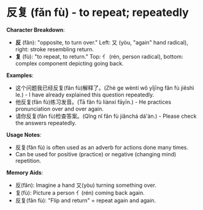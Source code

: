 # **反复 (fǎn fù) - to repeat; repeatedly**

**Character Breakdown**:  
- **反** (fǎn): "opposite, to turn over." Left: 又 (yòu, "again" hand radical), right: stroke resembling return.  
- **复** (fù): "to repeat, to return." Top: 亻 (rén, person radical), bottom: complex component depicting going back.

**Examples**:  
- 这个问题我已经反复(fǎn fù)解释了。(Zhè ge wèntí wǒ yǐjīng fǎn fù jiěshì le.) - I have already explained this question repeatedly.  
- 他反复(fǎn fù)练习发音。(Tā fǎn fù liànxí fāyīn.) - He practices pronunciation over and over again.  
- 请你反复(fǎn fù)检查答案。(Qǐng nǐ fǎn fù jiǎnchá dá'àn.) - Please check the answers repeatedly.

**Usage Notes**:  
- 反复(fǎn fù) is often used as an adverb for actions done many times.  
- Can be used for positive (practice) or negative (changing mind) repetition.

**Memory Aids**:  
- 反(fǎn): Imagine a hand 又(yòu) turning something over.  
- 复(fù): Picture a person 亻(rén) coming back again.  
- 反复(fǎn fù): "Flip and return" = repeat again and again.